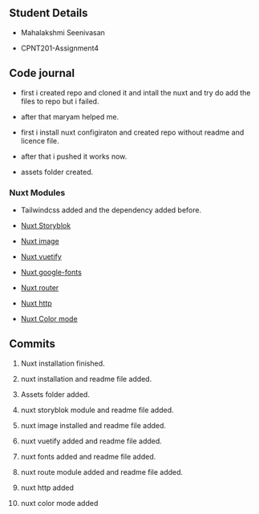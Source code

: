 ## Student Details

* Mahalakshmi Seenivasan

* CPNT201-Assignment4

## Code journal

* first i created repo and cloned it and intall the nuxt and try do add the files to repo but i failed.

* after that maryam helped me.

* first i install nuxt configiraton and created repo without readme and licence file.

* after that i pushed it works now.

* assets folder created.

### Nuxt Modules

* Tailwindcss added and the dependency added before.

* [Nuxt Storyblok](https://github.com/storyblok/storyblok-nuxt)

* [Nuxt image](https://image.nuxtjs.org/getting-started/installation)

* [Nuxt vuetify](https://github.com/nuxt-community/vuetify-module)

* [Nuxt google-fonts](https://github.com/nuxt-community/google-fonts-module)

* [Nuxt router](https://github.com/nuxt-community/router-module)

* [Nuxt http](https://http.nuxtjs.org/getting-started/setup)

* [Nuxt Color mode](https://color-mode.nuxtjs.org/#setup)

## Commits

1. Nuxt installation finished.

2. nuxt installation and readme file added.

3. Assets folder added.

4. nuxt storyblok module and readme file added.

5. nuxt image installed and readme file added.

6. nuxt vuetify added and readme file added.

7. nuxt fonts added and readme file added.

8. nuxt route module added and readme file added.

9. nuxt http added

10. nuxt color mode added